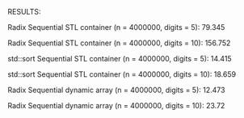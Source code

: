 RESULTS:

Radix Sequential STL container (n = 4000000, digits = 5): 79.345

Radix Sequential STL container (n = 4000000, digits = 10): 156.752

std::sort Sequential STL container (n = 4000000, digits = 5): 14.415

std::sort Sequential STL container (n = 4000000, digits = 10): 18.659

Radix Sequential dynamic array (n = 4000000, digits = 5): 12.473

Radix Sequential dynamic array (n = 4000000, digits = 10): 23.72

